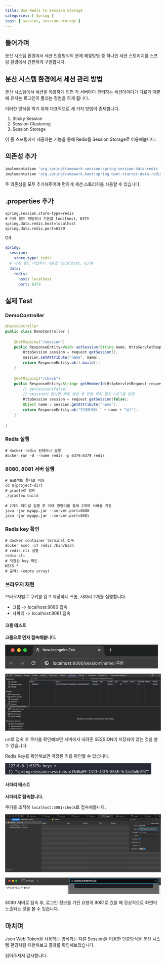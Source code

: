 ```yaml
---
title: Use Redis to Session Storage
categories: [ Spring ]
tags: [ session, session-storage ]
---
```


## 들어가며

분산 시스템 환경에서 세션 인증방식의 문제 해결방법 중 하나인 세션 스토리지를 스프링 환경에서 간편하게 구현합니다.  

## 분산 시스템 환경에서 세션 관리 방법

분산 시스템에서 세션을 이용하게 되면 각 서버마다 관리하는 세션아이디가 다르기 때문에 유저는 로그인이 풀리는 경험을 하게 됩니다.

이러한 방식을 막기 위해 대표적으로 세 가지 방법이 존재합니다.

1. Sticky Session
2. Session Clustering
3. Session Storage

이 중 스프링에서 제공하는 기능을 통해 Redis를 Session Storage로 이용해봅니다.


## 의존성 추가

```groovy
implementation 'org.springframework.session:spring-session-data-redis'
implementation 'org.springframework.boot:spring-boot-starter-data-redis'
```

두 의존성을 모두 추가해주어야 편하게 세션 스토리지를 사용할 수 있습니다.

## .properties 추가

```properties
spring.session.store-type=redis
# 아래 필드 미입력시 기본값 localhost, 6379
spring.data.redis.host=localhost
spring.data.redis.port=6379
```
OR
```yaml
spring:
  session:
    store-type: redis
  # 아래 필드 미입력시 기본값 localhost, 6379
  data:
    redis:
      host: localhost
      port: 6379
```

## 실제 Test

### DemoController

```java
@RestController
public class DemoController {

    @GetMapping("/session")
    public ResponseEntity<Void> setSession(String name, HttpServletRequest request) {
        HttpSession session = request.getSession();
        session.setAttribute("name", name);
        return ResponseEntity.ok().build();
    }

    @GetMapping("/check")
    public ResponseEntity<String> getMemberId(HttpServletRequest request) {
        // getSession(false)
        // session이 없다면 새로 생성 후 반환 하지 않고 null을 반환
        HttpSession session = request.getSession(false);
        Object name = session.getAttribute("name");
        return ResponseEntity.ok("안녕하세요 " + name + "님!");
    }

}
```
### Redis 실행
```shell
# docker redis 컨테이너 실행
docker run -d --name redis -p 6379:6379 redis
```

### 8080, 8081 서버 실행
```shell
# 프로젝트 폴더로 이동
cd ${project-dir}
# gradle로 빌드
./gradlew build

# 2개의 터미널 실행 후 아래 명령어를 통해 2개의 서버를 기동
java -jar myapp.jar --server.port=8080
java -jar myapp.jar --server.port=8081
```
### Redis key 확인
```shell
# docker container terminal 접속
docker exec -it redis /bin/bash
# redis-cli 실행
redis-cli
# 저장된 key 확인
KEYS *
# 출력: (empty array)
```

### 브라우저 재현

브라우저별로 쿠키를 읽고 저장하니 크롬, 사파리 2개를 실행합니다.

- 크롬 -> localhost:8080 접속
- 사파리 -> localhost:8081 접속

#### 크롬 테스트

**크롬으로 먼저 접속해봅니다.**

![img.png](/assets/img/20240225/img.png)

![img_1.png](/assets/img/20240225/img_1.png)

url로 접속 후 쿠키를 확인해보면 서버에서 내려준 SESSION이 저장되어 있는 것을 볼 수 있습니다.

Redis Key를 확인해보면 저장된 키를 확인할 수 있습니다.

![img_2.png](/assets/img/20240225/img_2.png)

#### 사파리 테스트

**사파리로 접속합니다.**

쿠키를 조작해 `localhost:8081/check`로 접속해봅니다.

![img_3.png](/assets/img/20240225/img_3.png)


![img_4.png](/assets/img/20240225/img_4.png)

8080 서버로 접속 후, 로그인 정보를 가진 요청이 8081로 갔을 때 정상적으로 화면이 노출되는 것을 볼 수 있습니다.

## 마치며

Json Web Token을 사용하는 방식과는 다른 Session을 이용한 인증방식을 분산 시스템 환경처럼 재현해보고 결과를 확인해보았습니다.

읽어주셔서 감사합니다.
